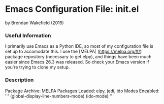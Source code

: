 # Emacs Configuration File: init.el

by Brendan Wakefield (2019)

### Useful Information

I primarily use Emacs as a Python IDE, so most of my configuration file is
set up to accomodate this. I use the [MELPA] (https://melpa.org/#/) package
repository (necessary to get elpy), and things have been much easier since
Emacs 26.3 was released. So check your Emacs version if you're trying to
clone my setup.

### Description

Package Archive: MELPA
Packages Loaded: elpy, jedi, ido
Modes Eneabled:
'''
(global-display-line-numbers-mode)
(ido-mode)
'''
